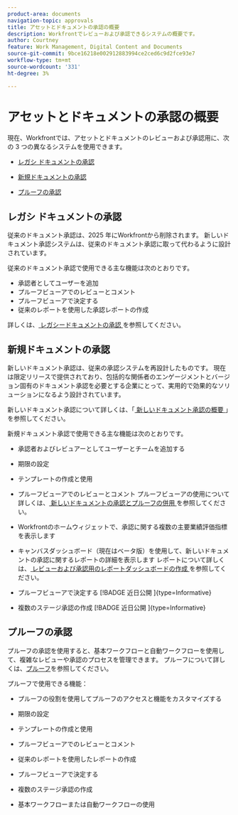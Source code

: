 ```yaml
---
product-area: documents
navigation-topic: approvals
title: アセットとドキュメントの承認の概要
description: Workfrontでレビューおよび承認できるシステムの概要です。
author: Courtney
feature: Work Management, Digital Content and Documents
source-git-commit: 9bce16218e002912883994ce2ced6c9d2fce93e7
workflow-type: tm+mt
source-wordcount: '331'
ht-degree: 3%

---
```



# アセットとドキュメントの承認の概要

現在、Workfrontでは、アセットとドキュメントのレビューおよび承認用に、次の 3 つの異なるシステムを使用できます。

* [レガシ ドキュメントの承認](#legacy-document-approvals)

* [新規ドキュメントの承認](#new-document-approvals)

* [プルーフの承認](#proof-approvals)

## レガシ ドキュメントの承認

従来のドキュメント承認は、2025 年にWorkfrontから削除されます。 新しいドキュメント承認システムは、従来のドキュメント承認に取って代わるように設計されています。

従来のドキュメント承認で使用できる主な機能は次のとおりです。

* 承認者としてユーザーを追加
* プルーフビューアでのレビューとコメント
* プルーフビューアで決定する
* 従来のレポートを使用した承認レポートの作成

詳しくは、[ レガシードキュメントの承認 ](/help/quicksilver/review-and-approve-work/manage-approvals/approval-process-in-workfront.md#document-approval-processes) を参照してください。

## 新規ドキュメントの承認

新しいドキュメント承認は、従来の承認システムを再設計したものです。 現在は限定リリースで提供されており、包括的な関係者のエンゲージメントとバージョン固有のドキュメント承認を必要とする企業にとって、実用的で効果的なソリューションになるよう設計されています。

新しいドキュメント承認について詳しくは、「[ 新しいドキュメント承認の概要 ](/help/quicksilver/review-and-approve-work/document-reviews-and-approvals/document-approvals-overview.md)」を参照してください。

新規ドキュメント承認で使用できる主な機能は次のとおりです。

* 承認者およびレビュアーとしてユーザーとチームを追加する

* 期限の設定

* テンプレートの作成と使用

* プルーフビューアでのレビューとコメント
プルーフビューアの使用について詳しくは、[ 新しいドキュメントの承認とプルーフの併用 ](/help/quicksilver/review-and-approve-work/document-reviews-and-approvals/doc-approvals-and-proofing.md) を参照してください。

* Workfrontのホームウィジェットで、承認に関する複数の主要業績評価指標を表示します

* キャンバスダッシュボード（現在はベータ版）を使用して、新しいドキュメントの承認に関するレポートの詳細を表示します
レポートについて詳しくは、[ レビューおよび承認用のレポートダッシュボードの作成 ](/help/quicksilver/review-and-approve-work/document-reviews-and-approvals/create-review-and-approval-dashboard.md) を参照してください。

* プルーフビューアで決定する [!BADGE  近日公開 ]{type=Informative}

* 複数のステージ承認の作成 [!BADGE  近日公開 ]{type=Informative}


## プルーフの承認

プルーフの承認を使用すると、基本ワークフローと自動ワークフローを使用して、複雑なレビューや承認のプロセスを管理できます。 プルーフについて詳しくは、[プルーフ](/help/quicksilver/review-and-approve-work/proofing/proofing-overview/proofing-basics.md)を参照してください。

プルーフで使用できる機能：

* プルーフの役割を使用してプルーフのアクセスと機能をカスタマイズする

* 期限の設定

* テンプレートの作成と使用

* プルーフビューアでのレビューとコメント

* 従来のレポートを使用したレポートの作成

* プルーフビューアで決定する

* 複数のステージ承認の作成

* 基本ワークフローまたは自動ワークフローの使用



